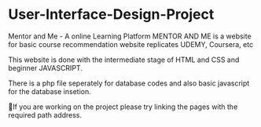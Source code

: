# User-Interface-Design-Project
Mentor and Me - A  online Learning Platform
MENTOR AND ME is a website for basic course recommendation website replicates UDEMY, Coursera, etc

This website is done with the intermediate stage of HTML and CSS and beginner JAVASCRIPT.

There is a php file seperately for database codes and also basic javascript for the database insetion.

🚫If you are working on the project please try linking the pages with the required path address.
